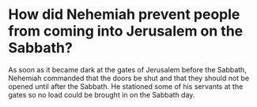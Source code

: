 # How did Nehemiah prevent people from coming into Jerusalem on the Sabbath?

As soon as it became dark at the gates of Jerusalem before the Sabbath, Nehemiah commanded that the doors be shut and that they should not be opened until after the Sabbath. He stationed some of his servants at the gates so no load could be brought in on the Sabbath day.
